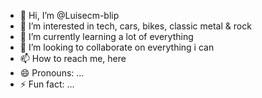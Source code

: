- 👋 Hi, I’m @Luisecm-blip
- 👀 I’m interested in tech, cars, bikes, classic metal & rock
- 🌱 I’m currently learning a lot of everything
- 💞️ I’m looking to collaborate on everything i can
- 📫 How to reach me, here 
- 😄 Pronouns: ...
- ⚡ Fun fact: ...

<!---
Luisecm-blip/Luisecm-blip is a ✨ special ✨ repository because its `README.md` (this file) appears on your GitHub profile.
You can click the Preview link to take a look at your changes.
--->
